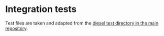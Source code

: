 # Integration tests


Test files are taken and adapted from the [diesel test directory in the main repository](https://github.com/diesel-rs/diesel/tree/master/diesel_tests). 